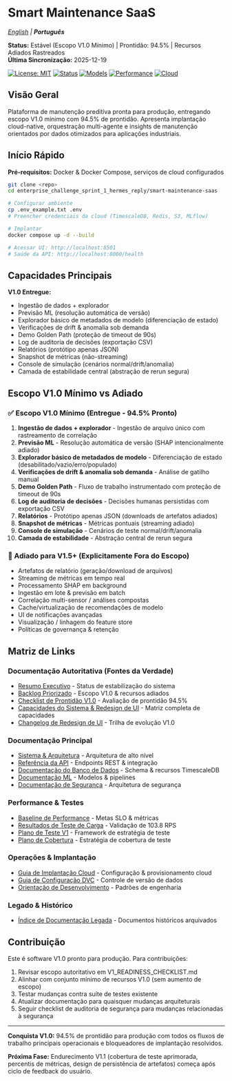 # Smart Maintenance SaaS

*[English](README.md) | **Português***

**Status:** Estável (Escopo V1.0 Mínimo) | Prontidão: 94.5% | Recursos Adiados Rastreados  
**Última Sincronização:** 2025-12-19

[![License: MIT](https://img.shields.io/badge/License-MIT-green.svg)](./LICENSE)
[![Status](https://img.shields.io/badge/Status-V1.0%20Pronto-brightgreen)](.)
[![Models](https://img.shields.io/badge/MLflow-17%2B%20Modelos-blue)](.)
[![Performance](https://img.shields.io/badge/API%20Response-<2s-purple)](.)
[![Cloud](https://img.shields.io/badge/Cloud-Pronto-orange)](.)

## Visão Geral

Plataforma de manutenção preditiva pronta para produção, entregando escopo V1.0 mínimo com 94.5% de prontidão. Apresenta implantação cloud-native, orquestração multi-agente e insights de manutenção orientados por dados otimizados para aplicações industriais.

## Início Rápido

**Pré-requisitos:** Docker & Docker Compose, serviços de cloud configurados

```bash
git clone <repo>
cd enterprise_challenge_sprint_1_hermes_reply/smart-maintenance-saas

# Configurar ambiente
cp .env_example.txt .env
# Preencher credenciais da cloud (TimescaleDB, Redis, S3, MLflow)

# Implantar
docker compose up -d --build

# Acessar UI: http://localhost:8501
# Saúde da API: http://localhost:8000/health
```

## Capacidades Principais

**V1.0 Entregue:**
- Ingestão de dados + explorador  
- Previsão ML (resolução automática de versão)
- Explorador básico de metadados de modelo (diferenciação de estado)
- Verificações de drift & anomalia sob demanda
- Demo Golden Path (proteção de timeout de 90s)
- Log de auditoria de decisões (exportação CSV)
- Relatórios (protótipo apenas JSON)
- Snapshot de métricas (não-streaming)
- Console de simulação (cenários normal/drift/anomalia)
- Camada de estabilidade central (abstração de rerun segura)

## Escopo V1.0 Mínimo vs Adiado

### ✅ Escopo V1.0 Mínimo (Entregue - 94.5% Pronto)
1. **Ingestão de dados + explorador** - Ingestão de arquivo único com rastreamento de correlação
2. **Previsão ML** - Resolução automática de versão (SHAP intencionalmente adiado)  
3. **Explorador básico de metadados de modelo** - Diferenciação de estado (desabilitado/vazio/erro/populado)
4. **Verificações de drift & anomalia sob demanda** - Análise de gatilho manual
5. **Demo Golden Path** - Fluxo de trabalho instrumentado com proteção de timeout de 90s
6. **Log de auditoria de decisões** - Decisões humanas persistidas com exportação CSV
7. **Relatórios** - Protótipo apenas JSON (downloads de artefatos adiados)
8. **Snapshot de métricas** - Métricas pontuais (streaming adiado)
9. **Console de simulação** - Cenários de teste normal/drift/anomalia
10. **Camada de estabilidade** - Abstração central de rerun segura

### 🚫 Adiado para V1.5+ (Explicitamente Fora do Escopo)
- Artefatos de relatório (geração/download de arquivos)
- Streaming de métricas em tempo real  
- Processamento SHAP em background
- Ingestão em lote & previsão em batch
- Correlação multi-sensor / análises compostas
- Cache/virtualização de recomendações de modelo
- UI de notificações avançadas
- Visualização / linhagem do feature store
- Políticas de governança & retenção

## Matriz de Links

### Documentação Autoritativa (Fontes da Verdade)
- [Resumo Executivo](smart-maintenance-saas/docs/EXECUTIVE_SUMMARY.md) - Status de estabilização do sistema
- [Backlog Priorizado](smart-maintenance-saas/docs/PRIORITIZED_BACKLOG.md) - Escopo V1.0 & recursos adiados  
- [Checklist de Prontidão V1.0](smart-maintenance-saas/docs/V1_READINESS_CHECKLIST.md) - Avaliação de prontidão 94.5%
- [Capacidades do Sistema & Redesign de UI](smart-maintenance-saas/docs/SYSTEM_CAPABILITIES_AND_UI_REDESIGN.md) - Matriz completa de capacidades
- [Changelog de Redesign de UI](smart-maintenance-saas/docs/ui_redesign_changelog.md) - Trilha de evolução V1.0

### Documentação Principal
- [Sistema & Arquitetura](smart-maintenance-saas/docs/SYSTEM_AND_ARCHITECTURE.md) - Arquitetura de alto nível
- [Referência da API](smart-maintenance-saas/docs/api.md) - Endpoints REST & integração
- [Documentação do Banco de Dados](smart-maintenance-saas/docs/db/README.md) - Schema & recursos TimescaleDB
- [Documentação ML](smart-maintenance-saas/docs/ml/README.md) - Modelos & pipelines
- [Documentação de Segurança](smart-maintenance-saas/docs/SECURITY.md) - Arquitetura de segurança

### Performance & Testes  
- [Baseline de Performance](smart-maintenance-saas/docs/PERFORMANCE_BASELINE.md) - Metas SLO & métricas
- [Resultados de Teste de Carga](smart-maintenance-saas/docs/DAY_17_LOAD_TEST_REPORT.md) - Validação de 103.8 RPS
- [Plano de Teste V1](smart-maintenance-saas/docs/TEST_PLAN_V1.md) - Framework de estratégia de teste
- [Plano de Cobertura](smart-maintenance-saas/docs/COVERAGE_IMPROVEMENT_PLAN.md) - Estratégia de cobertura de teste

### Operações & Implantação
- [Guia de Implantação Cloud](smart-maintenance-saas/docs/CLOUD_DEPLOYMENT_GUIDE.md) - Configuração & provisionamento cloud  
- [Guia de Configuração DVC](smart-maintenance-saas/docs/DVC_SETUP_GUIDE.md) - Controle de versão de dados
- [Orientação de Desenvolvimento](smart-maintenance-saas/docs/DEVELOPMENT_ORIENTATION.md) - Padrões de engenharia

### Legado & Histórico
- [Índice de Documentação Legada](smart-maintenance-saas/docs/legacy/INDEX.md) - Documentos históricos arquivados

## Contribuição

Este é software V1.0 pronto para produção. Para contribuições:

1. Revisar escopo autoritativo em V1_READINESS_CHECKLIST.md
2. Alinhar com conjunto mínimo de recursos V1.0 (sem aumento de escopo)  
3. Testar mudanças contra suíte de testes existente
4. Atualizar documentação para quaisquer mudanças arquiteturais
5. Seguir checklist de auditoria de segurança para mudanças relacionadas à segurança

---

**Conquista V1.0:** 94.5% de prontidão para produção com todos os fluxos de trabalho principais operacionais e bloqueadores de implantação resolvidos.

**Próxima Fase:** Endurecimento V1.1 (cobertura de teste aprimorada, percentis de métricas, design de persistência de artefatos) começa após ciclo de feedback do usuário.